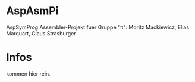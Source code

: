 AspAsmPi
========

AspSymProg Assembler-Projekt fuer Gruppe "&pi;": Moritz Mackiewicz, Elias Marquart, Claus Strasburger

Infos
=====
kommen hier rein.
